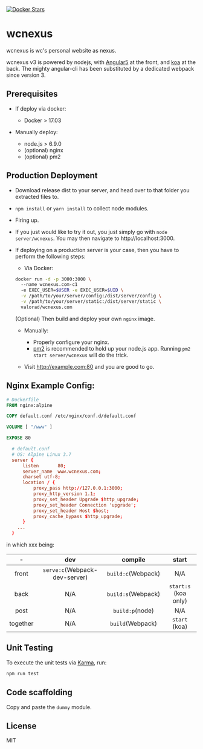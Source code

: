 [![Docker Stars](https://img.shields.io/docker/stars/_/ubuntu.svg?style=flat-square)](https://hub.docker.com/r/valorad/wcnexus.com/)
# wcnexus

wcnexus is wc's personal website as nexus.

wcnexus v3 is powered by nodejs, with [Angular5][ng] at the front, and [koa][koa] at the back. The mighty angular-cli has been substituted by a dedicated webpack since version 3.

## Prerequisites
- If deploy via docker:
  - Docker > 17.03

- Manually deploy:
  - node.js > 6.9.0
  - (optional) nginx
  - (optional) pm2

## Production Deployment
- Download release dist to your server, and head over to that folder you extracted files to.
- `npm install` or `yarn install` to collect node modules.
- Firing up.

- If you just would like to try it out, you just simply go with `node server/wcnexus`. You may then navigate to http://localhost:3000.
- If deploying on a production server is your case, then you have to perform the following steps:

  - Via Docker:
  ``` bash
  docker run -d -p 3000:3000 \  
    --name wcnexus.com-c1
    -e EXEC_USER=$USER -e EXEC_USER=$UID \
    -v /path/to/your/server/config:/dist/server/config \
    -v /path/to/your/server/static:/dist/server/static \
    valorad/wcnexus.com
  ```
  (Optional) Then build and deploy your own `nginx` image.

  - Manually:
    - Properly configure your nginx.
    - [pm2][pm2] is recommended to hold up your node.js app. Running `pm2 start server/wcnexus` will do the trick.

  - Visit http://example.com:80 and you are good to go.

## Nginx Example Config:

``` dockerfile
# Dockerfile
FROM nginx:alpine

COPY default.conf /etc/nginx/conf.d/default.conf

VOLUME [ "/www" ]

EXPOSE 80
```

``` conf
  # default.conf
  # OS: Alpine Linux 3.7
  server {
      listen       80;
      server_name  www.wcnexus.com;
      charset utf-8;
      location / {
          proxy_pass http://127.0.0.1:3000;
          proxy_http_version 1.1;
          proxy_set_header Upgrade $http_upgrade;
          proxy_set_header Connection 'upgrade';
          proxy_set_header Host $host;
          proxy_cache_bypass $http_upgrade;
      }
    ...
  }
```

in which xxx being:

| -        | dev                           | compile            | start                |
| :------: | :---------------------------: | :----------------: | :------------------: |
| front    | `serve:c`(Webpack-dev-server) | `build:c`(Webpack) | N/A                  |
| back     | N/A                           | `build:s`(Webpack) | `start:s` (koa only) |
| post     | N/A                           | `build:p`(node)    | N/A                  |
| together | N/A                           | `build`(Webpack)   | `start` (koa)        |

## Unit Testing
To execute the unit tests via [Karma][Karma], run:
``` bash
npm run test
```
## Code scaffolding
Copy and paste the `dummy` module.

## License
MIT

[ng]:https://github.com/angular/angular
[koa]:https://github.com/koajs/koa
[pm2]:https://github.com/Unitech/pm2
[docker]:https://www.docker.com/
[Karma]:(https://karma-runner.github.io)

